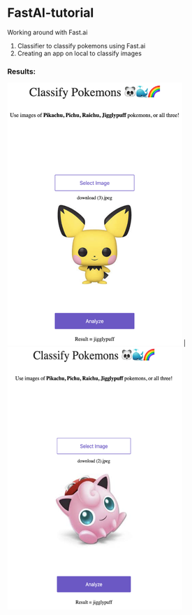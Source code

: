# FastAI-tutorial
Working around with Fast.ai

1. Classifier to classify pokemons using Fast.ai
2. Creating an app on local to classify images

### Results:

<img src ="Images/pichu.png" width='400' height='600'> | <img src ="Images/jigglypuff.png" width='400' height='600'>
